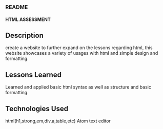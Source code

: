 ### README
#### HTML ASSESSMENT
## Description
create a website to further expand on the lessons regarding html, this website showcases a variety of usages with html and simple design and formatting.

## Lessons Learned
Learned and applied basic html syntax as well as structure and basic formatting.
## Technologies Used
html(h1,strong,em,div,a,table,etc)
Atom text editor
